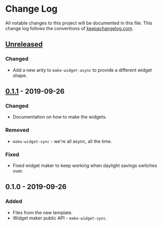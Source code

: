 # Change Log
All notable changes to this project will be documented in this file. This change log follows the conventions of [keepachangelog.com](http://keepachangelog.com/).

## [Unreleased]
### Changed
- Add a new arity to `make-widget-async` to provide a different widget shape.

## [0.1.1] - 2019-09-26
### Changed
- Documentation on how to make the widgets.

### Removed
- `make-widget-sync` - we're all async, all the time.

### Fixed
- Fixed widget maker to keep working when daylight savings switches over.

## 0.1.0 - 2019-09-26
### Added
- Files from the new template.
- Widget maker public API - `make-widget-sync`.

[Unreleased]: https://github.com/your-name/ch5/compare/0.1.1...HEAD
[0.1.1]: https://github.com/your-name/ch5/compare/0.1.0...0.1.1
